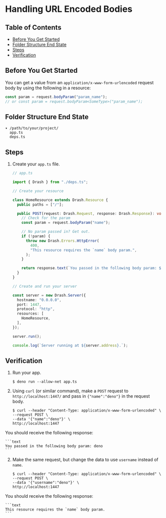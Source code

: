 # Handling URL Encoded Bodies

## Table of Contents

- [Before You Get Started](#before-you-get-started)
- [Folder Structure End State](#folder-structure-end-state)
- [Steps](#steps)
- [Verification](#verification)

## Before You Get Started

You can get a value from an `application/x-www-form-urlencoded` request body by
using the following in a resource:

```typescript
const param = request.bodyParam("param_name");
// or const param = request.bodyParam<SomeType>("param_name");
```

## Folder Structure End State

```text
▾ /path/to/your/project/
  app.ts
  deps.ts
```

## Steps

1. Create your `app.ts` file.

    ```typescript
    // app.ts

    import { Drash } from "./deps.ts";

    // Create your resource

    class HomeResource extends Drash.Resource {
      public paths = ["/"];

      public POST(request: Drash.Request, response: Drash.Response): void {
        // Check for the param
        const param = request.bodyParam("name");

        // No param passed in? Get out.
        if (!param) {
          throw new Drash.Errors.HttpError(
            400,
            "This resource requires the `name` body param.",
          );
        }

        return response.text(`You passed in the following body param: ${param}`);
      }
    }

    // Create and run your server

    const server = new Drash.Server({
      hostname: "0.0.0.0",
      port: 1447,
      protocol: "http",
      resources: [
        HomeResource,
      ],
    });

    server.run();

    console.log(`Server running at ${server.address}.`);
    ```

## Verification

1. Run your app.

    ```shell
    $ deno run --allow-net app.ts
    ```

2. Using `curl` (or similar command), make a `POST` request to
   `http://localhost:1447/` and pass in `{"name":"deno"}` in the request body.

    ```text
    $ curl --header "Content-Type: application/x-www-form-urlencoded" \
    --request POST \
    --data '{"name":"deno"}' \
    http://localhost:1447
    ```

You should receive the following response:

    ```text
    You passed in the following body param: deno
    ```

2. Make the same request, but change the data to use `username` instead of
   `name`.

    ```text
    $ curl --header "Content-Type: application/x-www-form-urlencoded" \
    --request POST \
    --data '{"username":"deno"}' \
    http://localhost:1447
    ```

You should receive the following response:

    ```text
    This resource requires the `name` body param.
    ```
